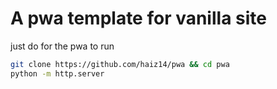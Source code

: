 # A pwa template for vanilla site

just do for the pwa to run
```bash
git clone https://github.com/haiz14/pwa && cd pwa
python -m http.server
```
